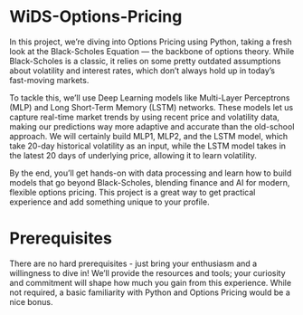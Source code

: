 # WiDS-Options-Pricing
In this project, we’re diving into Options Pricing using Python, taking a fresh look at the Black-Scholes Equation — the backbone of options theory. While Black-Scholes is a classic, it relies on some pretty outdated assumptions about volatility and interest rates, which don’t always hold up in today’s fast-moving markets.

To tackle this, we’ll use Deep Learning models like Multi-Layer Perceptrons (MLP) and Long Short-Term Memory (LSTM) networks. These models let us capture real-time market trends by using recent price and volatility data, making our predictions way more adaptive and accurate than the old-school approach. We will certainly build MLP1, MLP2, and the LSTM model, which take 20-day historical volatility as an input, while the LSTM model takes in the latest 20 days of underlying price, allowing it to learn volatility. 

By the end, you’ll get hands-on with data processing and learn how to build models that go beyond Black-Scholes, blending finance and AI for modern, flexible options pricing. This project is a great way to get practical experience and add something unique to your profile.

# Prerequisites
There are no hard prerequisites - just bring your enthusiasm and a willingness to dive in! We’ll provide the resources and tools; your curiosity and commitment will shape how much you gain from this experience. While not required, a basic familiarity with Python and Options Pricing would be a nice bonus.
